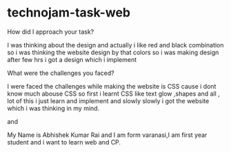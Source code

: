 # technojam-task-web
How did I approach your task?

I was thinking about the design and actually i like red and black combination so i was thinking the website design by that colors so i was making design after few hrs i got a design which i implement

What were the challenges you faced?

I were faced the challenges while making the website is CSS cause i dont know much abouse CSS so first i learnt CSS like text glow ,shapes and all , lot of this i just learn and implement and slowly slowly i got the website which i was thinking in  my mind.

and 

My Name is Abhishek Kumar Rai and I am form varanasi,I am first year student and i want to learn web and CP.
